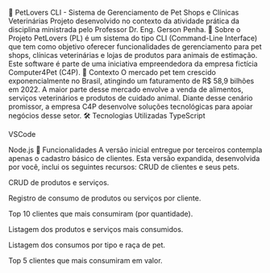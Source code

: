 🐾 PetLovers CLI - Sistema de Gerenciamento de Pet Shops e Clínicas Veterinárias
Projeto desenvolvido no contexto da atividade prática da disciplina ministrada pelo Professor Dr. Eng. Gerson Penha.
📘 Sobre o Projeto
PetLovers (PL) é um sistema do tipo CLI (Command-Line Interface) que tem como objetivo oferecer funcionalidades de gerenciamento para pet shops, clínicas veterinárias e lojas de produtos para animais de estimação. Este software é parte de uma iniciativa empreendedora da empresa fictícia Computer4Pet (C4P).
💼 Contexto
O mercado pet tem crescido exponencialmente no Brasil, atingindo um faturamento de R$ 58,9 bilhões em 2022. A maior parte desse mercado envolve a venda de alimentos, serviços veterinários e produtos de cuidado animal. Diante desse cenário promissor, a empresa C4P desenvolve soluções tecnológicas para apoiar negócios desse setor.
🛠️ Tecnologias Utilizadas
TypeScript

VSCode

Node.js
🚀 Funcionalidades
A versão inicial entregue por terceiros contempla apenas o cadastro básico de clientes. Esta versão expandida, desenvolvida por você, inclui os seguintes recursos:
CRUD de clientes e seus pets.

CRUD de produtos e serviços.

Registro de consumo de produtos ou serviços por cliente.

Top 10 clientes que mais consumiram (por quantidade).

Listagem dos produtos e serviços mais consumidos.

Listagem dos consumos por tipo e raça de pet.

Top 5 clientes que mais consumiram em valor.